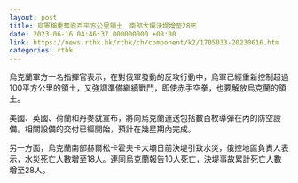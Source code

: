 ```yaml
---
layout: post
title: 烏軍稱重奪逾百平方公里領土　南部大壩決堤增至28死
date: 2023-06-16 04:46:37.000000000 +08:00
link: https://news.rthk.hk/rthk/ch/component/k2/1705033-20230616.htm
categories: rthk
---
```


烏克蘭軍方一名指揮官表示，在對俄軍發動的反攻行動中，烏軍已經重新控制超過100平方公里的領土，又強調準備繼續戰鬥，即使赤手空拳，也要解放烏克蘭的領土。

美國、英國、荷蘭和丹麥就宣布，將向烏克蘭運送包括數百枚導彈在內的防空設備。相關設備的交付已經開始，預計在幾星期內完成。

另一方面，烏克蘭南部赫爾松卡霍夫卡大壩日前決堤引致水災，俄控地區負責人表示，水災死亡人數增至18人。連同烏克蘭報告10人死亡，決堤事故累計死亡人數增至28人。
